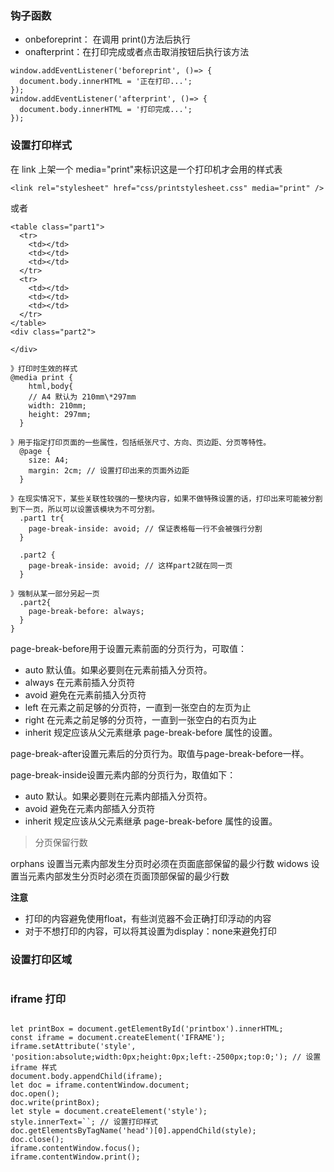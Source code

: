 ### 钩子函数

- onbeforeprint： 在调用 print()方法后执行
- onafterprint：在打印完成或者点击取消按钮后执行该方法

```
window.addEventListener('beforeprint', ()=> {
  document.body.innerHTML = '正在打印...';
});
window.addEventListener('afterprint', ()=> {
  document.body.innerHTML = '打印完成...';
});
```

### 设置打印样式

在 link 上架一个 media="print"来标识这是一个打印机才会用的样式表

```
<link rel="stylesheet" href="css/printstylesheet.css" media="print" />
```

或者

```
<table class="part1">
  <tr>
    <td></td>
    <td></td>
    <td></td>
  </tr>
  <tr>
    <td></td>
    <td></td>
    <td></td>
  </tr>
</table>
<div class="part2">

</div>
```

```
》打印时生效的样式
@media print {
    html,body{
    // A4 默认为 210mm\*297mm
    width: 210mm;
    height: 297mm;
  }

》用于指定打印页面的一些属性，包括纸张尺寸、方向、页边距、分页等特性。
  @page {
    size: A4;
    margin: 2cm; // 设置打印出来的页面外边距
  }

》在现实情况下，某些关联性较强的一整块内容，如果不做特殊设置的话，打印出来可能被分割到下一页，所以可以设置该模块为不可分割。
  .part1 tr{
    page-break-inside: avoid; // 保证表格每一行不会被强行分割
  }

  .part2 {
    page-break-inside: avoid; // 这样part2就在同一页
  }

》强制从某一部分另起一页
  .part2{
    page-break-before: always;
  }
}

```
page-break-before用于设置元素前面的分页行为，可取值：
- auto 默认值。如果必要则在元素前插入分页符。
- always 在元素前插入分页符
- avoid 避免在元素前插入分页符
- left 在元素之前足够的分页符，一直到一张空白的左页为止
- right 在元素之前足够的分页符，一直到一张空白的右页为止
- inherit 规定应该从父元素继承 page-break-before 属性的设置。

page-break-after设置元素后的分页行为。取值与page-break-before一样。

page-break-inside设置元素内部的分页行为，取值如下：
- auto 默认。如果必要则在元素内部插入分页符。
- avoid 避免在元素内部插入分页符
- inherit 规定应该从父元素继承 page-break-before 属性的设置。

> 分页保留行数

orphans 设置当元素内部发生分页时必须在页面底部保留的最少行数
widows 设置当元素内部发生分页时必须在页面顶部保留的最少行数

**注意**
- 打印的内容避免使用float，有些浏览器不会正确打印浮动的内容
- 对于不想打印的内容，可以将其设置为display：none来避免打印


### 设置打印区域

```

```

### iframe 打印

```

let printBox = document.getElementById('printbox').innerHTML;
const iframe = document.createElement('IFRAME');
iframe.setAttribute('style', 'position:absolute;width:0px;height:0px;left:-2500px;top:0;'); // 设置 iframe 样式
document.body.appendChild(iframe);
let doc = iframe.contentWindow.document;
doc.open();
doc.write(printBox);
let style = document.createElement('style');
style.innerText=``; // 设置打印样式
doc.getElementsByTagName('head')[0].appendChild(style);
doc.close();
iframe.contentWindow.focus();
iframe.contentWindow.print();

```

```

```
